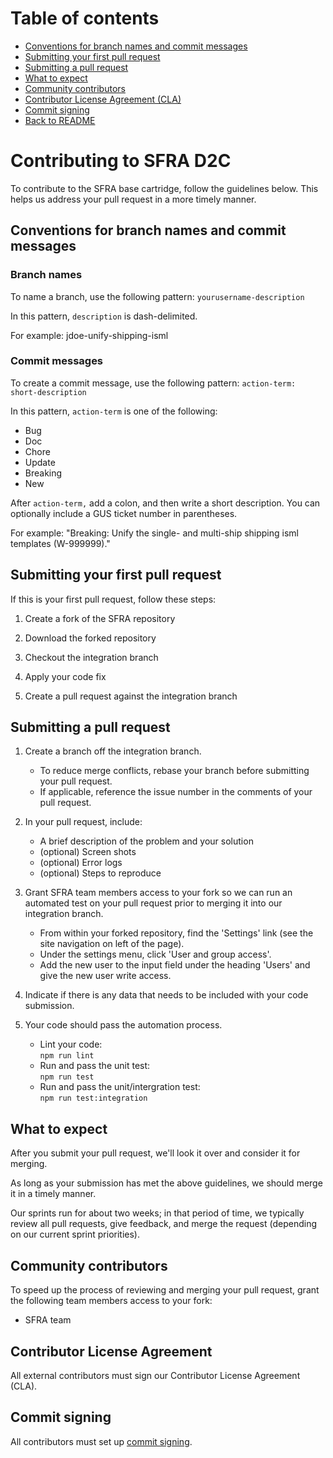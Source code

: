 # Table of contents

- [Conventions for branch names and commit messages ](#conventions-for-branch-names-and-commit-messages)
- [Submitting your first pull request ](#submitting-your-first-pull-request)
- [Submitting a pull request ](#submitting-a-pull-request)
- [What to expect](#what-to-expect)
- [Community contributors](#community-contributors)
- [Contributor License Agreement (CLA)](#contributor-license-agreement) 
- [Commit signing](#commit-signing)
- [Back to README](./README.md)

# Contributing to SFRA D2C

To contribute to the SFRA base cartridge, follow the guidelines below. This helps us address your pull request in a more timely manner. 

## Conventions for branch names and commit messages

### Branch names

To name a branch, use the following pattern: `yourusername-description` 

In this pattern, `description` is dash-delimited.

For example: jdoe-unify-shipping-isml

### Commit messages

To create a commit message, use the following pattern: `action-term: short-description`

In this pattern, `action-term` is one of the following: 

* Bug
* Doc
* Chore
* Update
* Breaking
* New

After `action-term,` add a colon, and then write a short description. You can optionally include a GUS ticket number in parentheses.

For example:  "Breaking: Unify the single- and multi-ship shipping isml templates (W-999999)."

## Submitting your first pull request
If this is your first pull request, follow these steps:

  1. Create a fork of the SFRA repository

  2. Download the forked repository

  3. Checkout the integration branch

  4. Apply your code fix

  5. Create a pull request against the integration branch

## Submitting a pull request

  1. Create a branch off the integration branch.
       * To reduce merge conflicts, rebase your branch before submitting your pull request.
       * If applicable, reference the issue number in the comments of your pull request.

  2. In your pull request, include:
       * A brief description of the problem and your solution
       * (optional) Screen shots
       * (optional) Error logs
       * (optional) Steps to reproduce 

  3. Grant SFRA team members access to your fork so we can run an automated test on your pull request prior to merging it into our integration branch.
       * From within your forked repository, find the 'Settings' link (see the site navigation on left of the page).
       * Under the settings menu, click 'User and group access'.
       * Add the new user to the input field under the heading 'Users' and give the new user write access.

  4. Indicate if there is any data that needs to be included with your code submission. 

  5. Your code should pass the automation process.
       * Lint your code:  
         `npm run lint`    
       * Run and pass the unit test:  
         `npm run test`
       * Run and pass the unit/intergration test:  
         `npm run test:integration`

## What to expect

After you submit your pull request, we'll look it over and consider it for merging.

As long as your submission has met the above guidelines, we should merge it in a timely manner.

Our sprints run for about two weeks; in that period of time, we typically review all pull requests, give feedback, and merge the request (depending on our current sprint priorities).

## Community contributors 

To speed up the process of reviewing and merging your pull request, grant the following team members access to your fork:

  * SFRA team 

## Contributor License Agreement

All external contributors must sign our Contributor License Agreement (CLA).  

## Commit signing

All contributors must set up [commit signing](https://help.github.com/en/github/authenticating-to-github/signing-commits).



